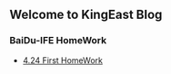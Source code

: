 ## Welcome to KingEast Blog  

### BaiDu-IFE HomeWork  

- [4.24 First HomeWork](https://github.com/colabearwd/colabearwd.github.io/blob/master/4-24.html)
